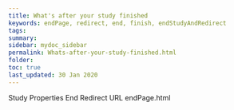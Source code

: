 ```yaml
---
title: What's after your study finished
keywords: endPage, redirect, end, finish, endStudyAndRedirect
tags:
summary:
sidebar: mydoc_sidebar
permalink: Whats-after-your-study-finished.html
folder:
toc: true
last_updated: 30 Jan 2020
---
```


Study Properties End Redirect URL
endPage.html